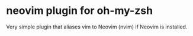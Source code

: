 # neovim plugin for oh-my-zsh
Very simple plugin that aliases vim to Neovim (nvim) if Neovim is installed.
